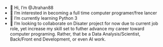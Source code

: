 - 👋 Hi, I’m @Jtrahan88
- 👀 I’m interested in becoming a full time computer programer/free lancer
- 🌱 I’m currently learning Python 3
- 💞️ I’m looking to collaborate on Disater project for now due to current job role, yet increase my skill set to futher advance my career toward computer programing. Rather, that be a Data Analysis/Scientist, Back/Front end Development, or even AI work.


<!---
Jtrahan88/Jtrahan88 is a ✨ special ✨ repository because its `README.md` (this file) appears on your GitHub profile.
You can click the Preview link to take a look at your changes.
--->
